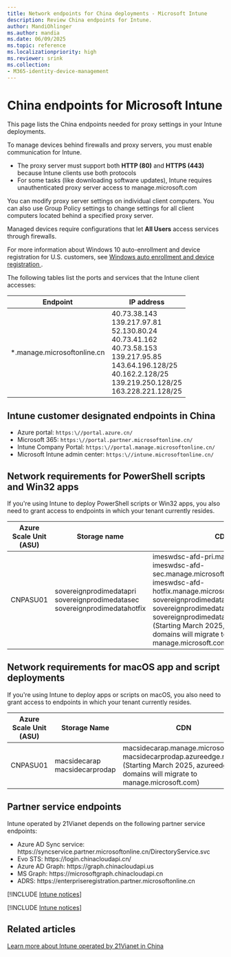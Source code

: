 ```yaml
---
title: Network endpoints for China deployments - Microsoft Intune
description: Review China endpoints for Intune.
author: MandiOhlinger
ms.author: mandia
ms.date: 06/09/2025
ms.topic: reference
ms.localizationpriority: high
ms.reviewer: srink
ms.collection:
- M365-identity-device-management
---
```


# China endpoints for Microsoft Intune

This page lists the China endpoints needed for proxy settings in your Intune deployments.

To manage devices behind firewalls and proxy servers, you must enable communication for Intune.

- The proxy server must support both **HTTP (80)** and **HTTPS (443)** because Intune clients use both protocols
- For some tasks (like downloading software updates), Intune requires unauthenticated proxy server access to manage.microsoft.com

You can modify proxy server settings on individual client computers. You can also use Group Policy settings to change settings for all client computers located behind a specified proxy server.

Managed devices require configurations that let **All Users** access services through firewalls.

For more information about Windows 10 auto-enrollment and device registration for U.S. customers, see [Windows auto enrollment and device registration ](../enrollment/windows-enrollment-create-cname.md#windows-auto-enrollment-and-device-registration).

The following tables list the ports and services that the Intune client accesses:

|**Endpoint**|**IP address**|
|---|---|
|*.manage.microsoftonline.cn | 40.73.38.143<br>139.217.97.81<br>52.130.80.24<br>40.73.41.162<br>40.73.58.153<br>139.217.95.85 <br> 143.64.196.128/25 <br> 40.162.2.128/25 <br> 139.219.250.128/25 <br> 163.228.221.128/25 <br>|

## Intune customer designated endpoints in China

- Azure portal: `https:\//portal.azure.cn/`
- Microsoft 365: `https:\//portal.partner.microsoftonline.cn/`
- Intune Company Portal: `https:\//portal.manage.microsoftonline.cn/`
- Microsoft Intune admin center: `https:\//intune.microsoftonline.cn/`

## Network requirements for PowerShell scripts and Win32 apps

If you're using Intune to deploy PowerShell scripts or Win32 apps, you also need to grant access to endpoints in which your tenant currently resides.

|Azure Scale Unit (ASU) | Storage name | CDN |
| --- | --- |--- |
|CNPASU01 | sovereignprodimedatapri<br>sovereignprodimedatasec<br>sovereignprodimedatahotfix | imeswdsc-afd-pri.manage.microsoft.com<br>imeswdsc-afd-sec.manage.microsoft.com<br>imeswdsc-afd-hotfix.manage.microsoft.com<br>sovereignprodimedatapri.azureedge.net<br>sovereignprodimedatasec.azureedge.net<br>sovereignprodimedatahotfix.azureedge.net<br>(Starting March 2025, azureedge.net domains will migrate to manage.microsoft.com) |

## Network requirements for macOS app and script deployments

If you're using Intune to deploy apps or scripts on macOS, you also need to grant access to endpoints in which your tenant currently resides.

|Azure Scale Unit (ASU) | Storage Name | CDN |
| --- | --- |--- |
|CNPASU01| macsidecarap<br>macsidecarprodap |macsidecarap.manage.microsoft.com<br>macsidecarprodap.azureedge.net<br>(Starting March 2025, azureedge.net domains will migrate to manage.microsoft.com) |

## Partner service endpoints

Intune operated by 21Vianet depends on the following partner service endpoints:

- Azure AD Sync service: https:\//syncservice.partner.microsoftonline.cn/DirectoryService.svc
- Evo STS: https:\//login.chinacloudapi.cn/
- Azure AD Graph: https:\//graph.chinacloudapi.us
- MS Graph: https:\//microsoftgraph.chinacloudapi.cn
- ADRS: https:\//enterpriseregistration.partner.microsoftonline.cn

[!INCLUDE [Intune notices](../includes/windows-push-notification-services.md)]

[!INCLUDE [Intune notices](../includes/apple-device-network-information.md)]

## Related articles

[Learn more about Intune operated by 21Vianet in China](china.md)
